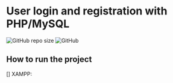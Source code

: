 # User login and registration with PHP/MySQL

![GitHub repo size](https://img.shields.io/github/repo-size/creator-solutions/register-login) ![GitHub](https://img.shields.io/github/license/creator-solutions/Register-Login)

## How to run the project

[] XAMPP: 
